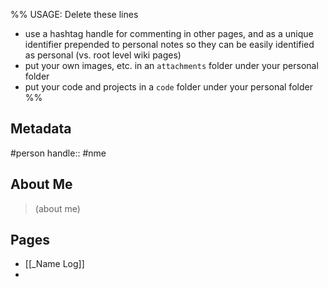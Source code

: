 %% USAGE: Delete these lines
- use a hashtag handle for commenting in other pages, and as a unique identifier prepended to personal notes so they can be easily identified as personal (vs. root level wiki pages) 
- put your own images, etc. in an `attachments` folder under your personal folder
- put your code and projects in a `code` folder under your personal folder
%%


## Metadata
#person
handle:: #nme 

## About Me
> (about me)

## Pages
- [[_Name Log]]
- 